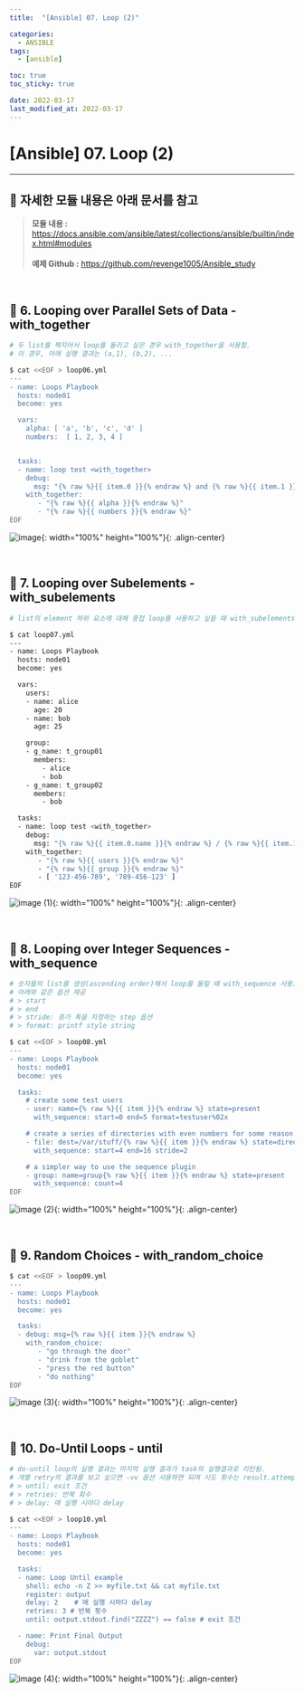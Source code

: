 ```yaml
---
title:  "[Ansible] 07. Loop (2)"

categories:
  - ANSIBLE
tags:
  - [ansible]

toc: true
toc_sticky: true

date: 2022-03-17
last_modified_at: 2022-03-17
---
```

# [Ansible] 07. Loop (2)
---

<style>
table {
    font-size: 12pt;
}
table th:first-of-type {
    width: 5%;
}
table th:nth-of-type(2) {
    width: 15%;
}
table th:nth-of-type(3) {
    width: 50%;
}
table th:nth-of-type(4) {
    width: 30%;
}
</style>

## 🔔 자세한 모듈 내용은 아래 문서를 참고

> **모듈 내용 :** <https://docs.ansible.com/ansible/latest/collections/ansible/builtin/index.html#modules><br><br>
**예제 Github :** <https://github.com/revenge1005/Ansible_study>

<br>

## 📜 6. Looping over Parallel Sets of Data - with_together

```bash
# 두 list를 짝지어서 loop를 돌리고 싶은 경우 with_together을 사용함.
# 이 경우, 아래 실행 결과는 (a,1), (b,2), ...

$ cat <<EOF > loop06.yml
---
- name: Loops Playbook
  hosts: node01
  become: yes

  vars:
    alpha: [ 'a', 'b', 'c', 'd' ]
    numbers:  [ 1, 2, 3, 4 ]


  tasks:
  - name: loop test <with_together>
    debug:
      msg: "{% raw %}{{ item.0 }}{% endraw %} and {% raw %}{{ item.1 }}{% endraw %}"
    with_together:
       - "{% raw %}{{ alpha }}{% endraw %}"
       - "{% raw %}{{ numbers }}{% endraw %}"
EOF
```

![image](https://user-images.githubusercontent.com/42735894/223385750-4700c3b0-8ede-438e-9070-b1fc8c90705f.png){: width="100%" height="100%"}{: .align-center}

<br>

## 📜 7. Looping over Subelements - with_subelements

```bash
# list의 element 하위 요소에 대해 중첩 loop를 사용하고 싶을 때 with_subelements을 이용함

$ cat loop07.yml
---
- name: Loops Playbook
  hosts: node01
  become: yes

  vars:
    users:
    - name: alice
      age: 20
    - name: bob
      age: 25

    group:
    - g_name: t_group01
      members:
        - alice
        - bob
    - g_name: t_group02
      members:
        - bob

  tasks:
  - name: loop test <with_together>
    debug:
      msg: "{% raw %}{{ item.0.name }}{% endraw %} / {% raw %}{{ item.1.g_name }}{% endraw %} / {% raw %}{{ item.2 }}{% endraw %}"
    with_together:
       - "{% raw %}{{ users }}{% endraw %}"
       - "{% raw %}{{ group }}{% endraw %}"
       - [ '123-456-789', '789-456-123' ]
EOF
```

![image (1)](https://user-images.githubusercontent.com/42735894/223385755-ffea18a5-6a8c-48c3-a3c1-68015cb01c0a.png){: width="100%" height="100%"}{: .align-center}

<br>

## 📜 8. Looping over Integer Sequences - with_sequence

```bash
# 숫자들의 list를 생성(ascending order)해서 loop를 돌릴 때 with_sequence 사용. 
# 아래와 같은 옵션 제공
# > start
# > end
# > stride: 증가 폭을 지정하는 step 옵션
# > format: printf style string

$ cat <<EOF > loop08.yml
---
- name: Loops Playbook
  hosts: node01
  become: yes

  tasks:
    # create some test users
    - user: name={% raw %}{{ item }}{% endraw %} state=present
      with_sequence: start=0 end=5 format=testuser%02x

    # create a series of directories with even numbers for some reason
    - file: dest=/var/stuff/{% raw %}{{ item }}{% endraw %} state=directory
      with_sequence: start=4 end=16 stride=2

    # a simpler way to use the sequence plugin
    - group: name=group{% raw %}{{ item }}{% endraw %} state=present
      with_sequence: count=4
EOF
```

![image (2)](https://user-images.githubusercontent.com/42735894/223385757-0509a2c4-767d-4c65-b9f2-80a37e04964c.png){: width="100%" height="100%"}{: .align-center}

<br>

## 📜 9. Random Choices - with_random_choice

```bash
$ cat <<EOF > loop09.yml
---
- name: Loops Playbook
  hosts: node01
  become: yes

  tasks:
  - debug: msg={% raw %}{{ item }}{% endraw %}
    with_random_choice:
       - "go through the door"
       - "drink from the goblet"
       - "press the red button"
       - "do nothing"
EOF
```

![image (3)](https://user-images.githubusercontent.com/42735894/223385759-e2be7b0d-b7d7-4233-a61e-36a76cc9bff8.png){: width="100%" height="100%"}{: .align-center}

<br>

## 📜 10. Do-Until Loops - until

```bash
# do-until loop의 실행 결과는 마지막 실행 결과가 task의 실행결과로 리턴됨.
# 개별 retry의 결과를 보고 싶으면 -vv 옵션 사용하면 되며 시도 횟수는 result.attempts에 남음.
# > until: exit 조건
# > retries: 반복 회수
# > delay: 매 실행 시마다 delay

$ cat <<EOF > loop10.yml
---
- name: Loops Playbook
  hosts: node01
  become: yes

  tasks:
  - name: Loop Until example
    shell: echo -n Z >> myfile.txt && cat myfile.txt
    register: output
    delay: 2    # 매 실행 시마다 delay
    retries: 3 # 반복 횟수
    until: output.stdout.find("ZZZZ") == false # exit 조건

  - name: Print Final Output
    debug:
      var: output.stdout
EOF
```

![image (4)](https://user-images.githubusercontent.com/42735894/223385761-82f62ae3-8279-49d3-ae94-3b578cc83739.png){: width="100%" height="100%"}{: .align-center}

<br>